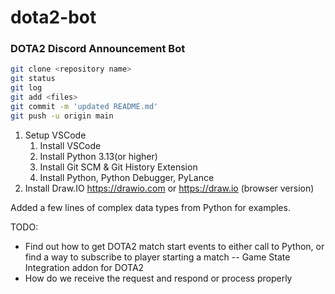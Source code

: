 # dota2-bot
### DOTA2 Discord Announcement Bot

```bash
git clone <repository name>
git status
git log
git add <files> 
git commit -m 'updated README.md'
git push -u origin main
```

1. Setup VSCode
    1. Install VSCode
    1. Install Python 3.13(or higher)
    1. Install Git SCM & Git History Extension
    1. Install Python, Python Debugger, PyLance
1. Install Draw.IO https://drawio.com or https://draw.io (browser version)

Added a few lines of complex data types from Python for examples.

TODO:
* Find out how to get DOTA2 match start events to either call to Python, or find a way to subscribe to player starting a match  -- Game State Integration addon for DOTA2
* How do we receive the request and respond or process properly